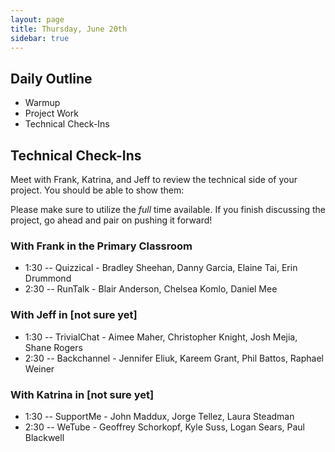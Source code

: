 ```yaml
---
layout: page
title: Thursday, June 20th
sidebar: true
---
```


## Daily Outline

* Warmup
* Project Work
* Technical Check-Ins

## Technical Check-Ins

Meet with Frank, Katrina, and Jeff to review the technical side of your project. You should be able to show them:

Please make sure to utilize the *full* time available. If you finish discussing the project, go ahead and pair on pushing it forward!

### With Frank in the Primary Classroom

* 1:30 -- Quizzical - Bradley Sheehan, Danny Garcia, Elaine Tai, Erin Drummond
* 2:30 -- RunTalk - Blair Anderson, Chelsea Komlo, Daniel Mee

### With Jeff in [not sure yet]

* 1:30 -- TrivialChat - Aimee Maher, Christopher Knight, Josh Mejia, Shane Rogers
* 2:30 -- Backchannel - Jennifer Eliuk, Kareem Grant, Phil Battos, Raphael Weiner

### With Katrina in [not sure yet]

* 1:30 -- SupportMe - John Maddux, Jorge Tellez, Laura Steadman
* 2:30 -- WeTube - Geoffrey Schorkopf, Kyle Suss, Logan Sears, Paul Blackwell
